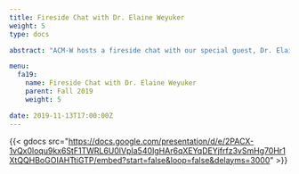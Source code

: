 ```yaml
---
title: Fireside Chat with Dr. Elaine Weyuker
weight: 5
type: docs

abstract: "ACM-W hosts a fireside chat with our special guest, Dr. Elaine Weyuker! Dr. Weyuker discusses her experience in the tech field and gives valuable insight from the field."

menu:
  fa19:
    name: Fireside Chat with Dr. Elaine Weyuker
    parent: Fall 2019
    weight: 5

date: 2019-11-13T17:00:00Z
---
```


{{< gdocs src="https://docs.google.com/presentation/d/e/2PACX-1vQx0loqu9kx6StF1TWRL6U0lVpIa540IgHAr6qXEYqDEYjfrfz3vSmHg70Hr1XtQQHBoGOIAHTtiGTP/embed?start=false&loop=false&delayms=3000" >}}